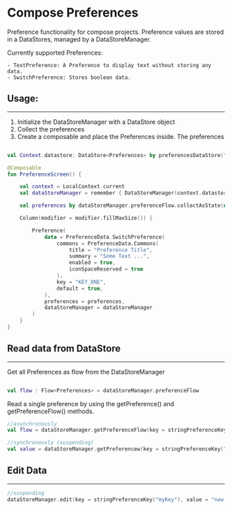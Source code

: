 # Compose Preferences

Preference functionality for compose projects. Preference values are stored in a DataStores, managed by a DataStoreManager.

Currently supported Preferences:

    - TextPreference: A Preference to display text without storing any data.
    - SwitchPreference: Stores boolean data.


## Usage:
---

1. Initialize the DataStoreManager with a DataStore<Preferences> object
2. Collect the preferences
3. Create a composable and place the Preferences inside. The preferences 

```kotlin

val Context.datastore: DataStore<Preferences> by preferencesDataStore("settings")

@Composable
fun PreferenceScreen() {

    val context = LocalContext.current
    val dataStoreManager = remember { DataStoreManager(context.datastore) }

    val preferences by dataStoreManager.preferenceFlow.collectAsState(null)

    Column(modifier = modifier.fillMaxSize()) {

        Preference(
            data = PreferenceData.SwitchPreference(
                commons = PreferenceData.Commons(
                    title = "Preference Title",
                    summary = "Some Text ...",
                    enabled = true,
                    iconSpaceReserved = true
                ),
                key = "KEY_ONE",
                default = true,
            ),
            preferences = preferences,
            dataStoreManager = dataStoreManager
        )
    }
}


```

## Read data from DataStore
---

Get all Preferences as flow from the DataStoreManager

```kotlin

val flow : Flow<Preferences> = dataStoreManager.preferenceFlow


```

Read a single preference by using the getPreference() and getPreferenceFlow() methods.

```kotlin
//asynchronously
val flow = dataStoreManager.getPreferenceFlow(key = stringPreferenceKey("myKey"), default = "default value")

//synchronously (suspending)
val value = dataStoreManager.getPreferencew(key = stringPreferenceKey("myKey"), default = "default value")

```

## Edit Data
---

```kotlin
//suspending
dataStoreManager.edit(key = stringPreferenceKey("myKey"), value = "new value")
```
